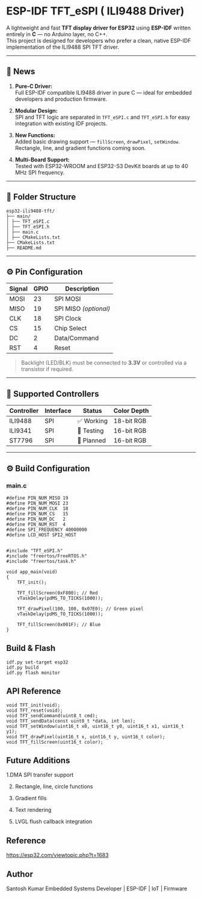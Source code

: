 # ESP-IDF TFT_eSPI ( ILI9488 Driver)

A lightweight and fast **TFT display driver for ESP32** using **ESP-IDF** written entirely in **C** — no Arduino layer, no C++.  
This project is designed for developers who prefer a clean, native ESP-IDF implementation of the ILI9488 SPI TFT driver.

---

## 📢 News

1. **Pure-C Driver:**  
   Full ESP-IDF compatible ILI9488 driver in pure C — ideal for embedded developers and production firmware.

2. **Modular Design:**  
   SPI and TFT logic are separated in `TFT_eSPI.c` and `TFT_eSPI.h` for easy integration with existing IDF projects.

3. **New Functions:**  
   Added basic drawing support — `fillScreen`, `drawPixel`, `setWindow`.  
   Rectangle, line, and gradient functions coming soon.

4. **Multi-Board Support:**  
   Tested with ESP32-WROOM and ESP32-S3 DevKit boards at up to 40 MHz SPI frequency.

---

## 🧩 Folder Structure

```
esp32-ili9488-tft/
├── main/
│ ├── TFT_eSPI.c
│ ├── TFT_eSPI.h
│ ├── main.c
│ ├── CMakeLists.txt
├── CMakeLists.txt
├── README.md
```

---

## ⚙️ Pin Configuration

| Signal | GPIO | Description |
|--------|------|-------------|
| MOSI | 23 | SPI MOSI |
| MISO | 19 | SPI MISO *(optional)* |
| CLK  | 18 | SPI Clock |
| CS   | 15 | Chip Select |
| DC   | 2  | Data/Command |
| RST  | 4  | Reset |

> Backlight (LED/BLK) must be connected to **3.3V** or controlled via a transistor if required.

---

## 🧠 Supported Controllers

| Controller | Interface | Status | Color Depth |
|-------------|------------|----------|---------------|
| ILI9488 | SPI | ✅ Working | 18-bit RGB |
| ILI9341 | SPI | 🧪 Testing | 16-bit RGB |
| ST7796 | SPI | 🧩 Planned | 16-bit RGB |

---

## ⚙️ Build Configuration

### main.c

```
#define PIN_NUM_MISO 19
#define PIN_NUM_MOSI 23
#define PIN_NUM_CLK  18
#define PIN_NUM_CS   15
#define PIN_NUM_DC   2
#define PIN_NUM_RST  4
#define SPI_FREQUENCY 40000000
#define LCD_HOST SPI2_HOST


#include "TFT_eSPI.h"
#include "freertos/FreeRTOS.h"
#include "freertos/task.h"

void app_main(void)
{
    TFT_init();

    TFT_fillScreen(0xF800); // Red
    vTaskDelay(pdMS_TO_TICKS(1000));

    TFT_drawPixel(100, 100, 0x07E0); // Green pixel
    vTaskDelay(pdMS_TO_TICKS(1000));

    TFT_fillScreen(0x001F); // Blue
}
```

## Build & Flash
```
idf.py set-target esp32
idf.py build
idf.py flash monitor
```

## API Reference
```
void TFT_init(void);
void TFT_reset(void);
void TFT_sendCommand(uint8_t cmd);
void TFT_sendData(const uint8_t *data, int len);
void TFT_setWindow(uint16_t x0, uint16_t y0, uint16_t x1, uint16_t y1);
void TFT_drawPixel(uint16_t x, uint16_t y, uint16_t color);
void TFT_fillScreen(uint16_t color);
```

## Future Additions

 1.DMA SPI transfer support
 
 2. Rectangle, line, circle functions
    
 4. Gradient fills
    
 6. Text rendering
    
 8. LVGL flush callback integration

 
## Reference 
https://esp32.com/viewtopic.php?t=1683


## Author

Santosh Kumar
Embedded Systems Developer | ESP-IDF | IoT | Firmware
